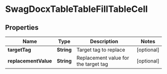 
# SwagDocxTableTableFillTableCell

## Properties
Name | Type | Description | Notes
------------ | ------------- | ------------- | -------------
**targetTag** | **String** | Target tag to replace |  [optional]
**replacementValue** | **String** | Replacement value for the target tag |  [optional]



